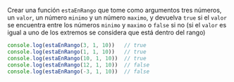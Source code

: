 Crear una función `estaEnRango` que tome como argumentos tres números, un `valor`, un número `minimo` y un número `maximo`, y devuelva `true` si el `valor` se encuentra entre los números `minimo` y `maximo` o `false` si no (si el `valor` es igual a uno de los extremos se considera que está dentro del rango)

```javascript
console.log(estaEnRango(3, 1, 10))   // true
console.log(estaEnRango(1, 1, 10))   // true
console.log(estaEnRango(10, 1, 10))  // true
console.log(estaEnRango(12, 1, 10))  // false
console.log(estaEnRango(-3, 1, 10))  // false
```